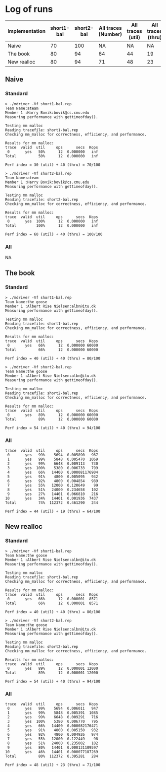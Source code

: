 # Log of runs

| Implementation | short1-bal | short2-bal | All traces (Number) | All traces (util) | All traces (thru) |
| -------------- | ---------- | ---------- | ------------------- | ----------------- | ----------------- |
| Naive          | 70         | 100        | NA                  | NA                | NA                |
| The book       | 80         | 94         | 64                  | 44                | 19                |
| New realloc    | 80         | 94         | 71                  | 48                | 23                | 

## Naive
### Standard
```
> ./mdriver -Vf short1-bal.rep
Team Name:ateam
Member 1 :Harry Bovik:bovik@cs.cmu.edu
Measuring performance with gettimeofday().

Testing mm malloc
Reading tracefile: short1-bal.rep
Checking mm_malloc for correctness, efficiency, and performance.

Results for mm malloc:
trace  valid  util     ops      secs  Kops
 0       yes   50%      12  0.000000   inf
Total          50%      12  0.000000   inf

Perf index = 30 (util) + 40 (thru) = 70/100

> ./mdriver -Vf short2-bal.rep
Team Name:ateam
Member 1 :Harry Bovik:bovik@cs.cmu.edu
Measuring performance with gettimeofday().

Testing mm malloc
Reading tracefile: short2-bal.rep
Checking mm_malloc for correctness, efficiency, and performance.

Results for mm malloc:
trace  valid  util     ops      secs  Kops
 0       yes  100%      12  0.000000   inf
Total         100%      12  0.000000   inf

Perf index = 60 (util) + 40 (thru) = 100/100
```

### All
NA

## The book
### Standard
```
> ./mdriver -Vf short1-bal.rep
Team Name:the goose
Member 1 :Albert Rise Nielsen:albn@itu.dk
Measuring performance with gettimeofday().

Testing mm malloc
Reading tracefile: short1-bal.rep
Checking mm_malloc for correctness, efficiency, and performance.

Results for mm malloc:
trace  valid  util     ops      secs  Kops
 0       yes   66%      12  0.000000 60000
Total          66%      12  0.000000 60000

Perf index = 40 (util) + 40 (thru) = 80/100

> ./mdriver -Vf short2-bal.rep
Team Name:the goose
Member 1 :Albert Rise Nielsen:albn@itu.dk
Measuring performance with gettimeofday().

Testing mm malloc
Reading tracefile: short2-bal.rep
Checking mm_malloc for correctness, efficiency, and performance.

Results for mm malloc:
trace  valid  util     ops      secs  Kops
 0       yes   89%      12  0.000000 60000
Total          89%      12  0.000000 60000

Perf index = 54 (util) + 40 (thru) = 94/100
```

### All
```
trace  valid  util     ops      secs  Kops
 0       yes   99%    5694  0.005890   967
 1       yes   99%    5848  0.005470  1069
 2       yes   99%    6648  0.009113   730
 3       yes  100%    5380  0.006733   799
 4       yes   66%   14400  0.000081176904
 5       yes   91%    4800  0.005095   942
 6       yes   92%    4800  0.004854   989
 7       yes   55%   12000  0.120649    99
 8       yes   51%   24000  0.234658   102
 9       yes   27%   14401  0.066810   216
10       yes   34%   14401  0.001936  7437
Total          74%  112372  0.461290   244

Perf index = 44 (util) + 19 (thru) = 64/100
```

## New realloc
### Standard
```
> ./mdriver -Vf short1-bal.rep
Team Name:the goose
Member 1 :Albert Rise Nielsen:albn@itu.dk
Measuring performance with gettimeofday().

Testing mm malloc
Reading tracefile: short1-bal.rep
Checking mm_malloc for correctness, efficiency, and performance.

Results for mm malloc:
trace  valid  util     ops      secs  Kops
 0       yes   66%      12  0.000001  8571
Total          66%      12  0.000001  8571

Perf index = 40 (util) + 40 (thru) = 80/100

> ./mdriver -Vf short2-bal.rep
Team Name:the goose
Member 1 :Albert Rise Nielsen:albn@itu.dk
Measuring performance with gettimeofday().

Testing mm malloc
Reading tracefile: short2-bal.rep
Checking mm_malloc for correctness, efficiency, and performance.

Results for mm malloc:
trace  valid  util     ops      secs  Kops
 0       yes   89%      12  0.000001 12000
Total          89%      12  0.000001 12000

Perf index = 54 (util) + 40 (thru) = 94/100
```

### All
```
trace  valid  util     ops      secs  Kops
 0       yes   99%    5694  0.006011   947
 1       yes   99%    5848  0.005391  1085
 2       yes   99%    6648  0.009291   716
 3       yes  100%    5380  0.006770   795
 4       yes   66%   14400  0.000082176471
 5       yes   91%    4800  0.005150   932
 6       yes   92%    4800  0.004926   974
 7       yes   55%   12000  0.122449    98
 8       yes   51%   24000  0.235002   102
 9       yes   80%   14401  0.000131109597
10       yes   46%   14401  0.000077187269
Total          80%  112372  0.395281   284

Perf index = 48 (util) + 23 (thru) = 71/100
```
